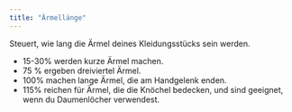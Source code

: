 ```yaml
---
title: "Ärmellänge"
---
```


Steuert, wie lang die Ärmel deines Kleidungsstücks sein werden.
 - 15-30% werden kurze Ärmel machen.
 - 75 % ergeben dreiviertel Ärmel.
 - 100% machen lange Ärmel, die am Handgelenk enden.
 - 115% reichen für Ärmel, die die Knöchel bedecken, und sind geeignet, wenn du Daumenlöcher verwendest.

